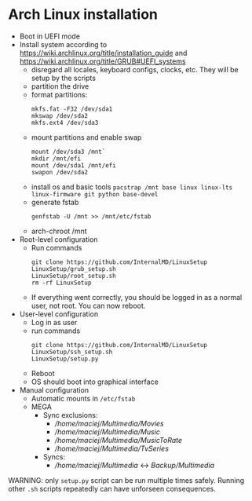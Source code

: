 # Arch Linux installation
  - Boot in UEFI mode
  - Install system according to https://wiki.archlinux.org/title/installation_guide and https://wiki.archlinux.org/title/GRUB#UEFI_systems
    - disregard all locales, keyboard configs, clocks, etc. They will be setup by the scripts
    - partition the drive
    - format partitions:
      ```
      mkfs.fat -F32 /dev/sda1
      mkswap /dev/sda2
      mkfs.ext4 /dev/sda3
      ```
    - mount partitions and enable swap
      ```
      mount /dev/sda3 /mnt`
      mkdir /mnt/efi
      mount /dev/sda1 /mnt/efi
      swapon /dev/sda2
      ```
    - install os and basic tools `pacstrap /mnt base linux linux-lts linux-firmware git python base-devel`
    - generate fstab
      ```
      genfstab -U /mnt >> /mnt/etc/fstab
      ```
    - arch-chroot /mnt
  - Root-level configuration
    - Run commands
        ```
        git clone https://github.com/InternalMD/LinuxSetup
        LinuxSetup/grub_setup.sh
        LinuxSetup/root_setup.sh
        rm -rf LinuxSetup
        ```
    - If everything went correctly, you should be logged in as a normal user, not root. You can now reboot.
  - User-level configuration
    - Log in as user
    - run commands
        ```
        git clone https://github.com/InternalMD/LinuxSetup
        LinuxSetup/ssh_setup.sh
        LinuxSetup/setup.py
        ```
    - Reboot
    - OS should boot into graphical interface
  - Manual configuration
    - Automatic mounts in `/etc/fstab`
    - MEGA
      - Sync exclusions:
        - */home/maciej/Multimedia/Movies*
        - */home/maciej/Multimedia/Music*
        - */home/maciej/Multimedia/MusicToRate*
        - */home/maciej/Multimedia/TvSeries*
      - Syncs:
        - */home/maciej/Multimedia* <-> *Backup/Multimedia*

WARNING: only `setup.py` script can be run multiple times safely. Running other `.sh` scripts repeatedly can have unforseen consequences.
